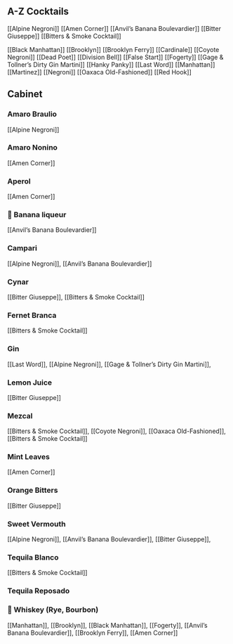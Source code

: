 
## A-Z Cocktails
[[Alpine Negroni]]
[[Amen Corner]]
[[Anvil’s Banana Boulevardier]]
[[Bitter Giuseppe]]
[[Bitters & Smoke Cocktail]]

[[Black Manhattan]]
[[Brooklyn]]
[[Brooklyn Ferry]]
[[Cardinale]]
[[Coyote Negroni]]
[[Dead Poet]]
[[Division Bell]]
[[False Start]]
[[Fogerty]]
[[Gage & Tollner’s Dirty Gin Martini]]
[[Hanky Panky]]
[[Last Word]]
[[Manhattan]]
[[Martinez]]
[[Negroni]]
[[Oaxaca Old-Fashioned]]
[[Red Hook]]

## Cabinet

### Amaro Braulio
[[Alpine Negroni]]

### Amaro Nonino
[[Amen Corner]]

### Aperol
[[Amen Corner]]

### 🍌 Banana liqueur 
[[Anvil’s Banana Boulevardier]]

### Campari
[[Alpine Negroni]], [[Anvil’s Banana Boulevardier]]

### Cynar
[[Bitter Giuseppe]], [[Bitters & Smoke Cocktail]]

### Fernet Branca
[[Bitters & Smoke Cocktail]]
### Gin
[[Last Word]], [[Alpine Negroni]], [[Gage & Tollner’s Dirty Gin Martini]], 

### Lemon Juice
[[Bitter Giuseppe]]

### Mezcal
[[Bitters & Smoke Cocktail]], [[Coyote Negroni]], [[Oaxaca Old-Fashioned]], [[Bitters & Smoke Cocktail]]

### Mint Leaves
[[Amen Corner]]

### Orange Bitters
[[Bitter Giuseppe]]

### Sweet Vermouth
[[Alpine Negroni]], [[Anvil’s Banana Boulevardier]], [[Bitter Giuseppe]], 

### Tequila Blanco
[[Bitters & Smoke Cocktail]]

### Tequila Reposado

###  **🥃 Whiskey (Rye, Bourbon)** 
[[Manhattan]], [[Brooklyn]], [[Black Manhattan]], [[Fogerty]], [[Anvil’s Banana Boulevardier]], [[Brooklyn Ferry]], [[Amen Corner]]